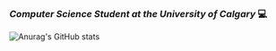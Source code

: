 ### ***Computer Science Student at the University of Calgary*** :computer:




![Anurag's GitHub stats](https://github-readme-stats.vercel.app/api?username=N0pine&theme=dark&show_icons=true)


